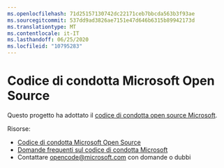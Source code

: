 ```yaml
---
ms.openlocfilehash: 71d25157130742dc22171ceb7bbcda563b3f93ae
ms.sourcegitcommit: 537dd9ad3826ae7151e47d646b6315b89942173d
ms.translationtype: MT
ms.contentlocale: it-IT
ms.lasthandoff: 06/25/2020
ms.locfileid: "10795283"
---
```

# Codice di condotta Microsoft Open Source

Questo progetto ha adottato il [codice di condotta open source Microsoft](https://opensource.microsoft.com/codeofconduct/).

Risorse:

- [Codice di condotta Microsoft Open Source](https://opensource.microsoft.com/codeofconduct/)
- [Domande frequenti sul codice di condotta Microsoft](https://opensource.microsoft.com/codeofconduct/faq/)
- Contattare [opencode@microsoft.com](mailto:opencode@microsoft.com) con domande o dubbi
